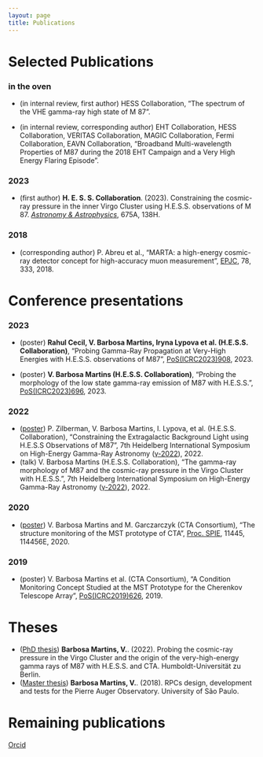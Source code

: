 ```yaml
---
layout: page
title: Publications
---
```

# Selected Publications

### in the oven
- (in internal review, first author) HESS Collaboration, “The spectrum of the VHE gamma-ray high state of M 87”.

- (in internal review, corresponding author) EHT Collaboration, HESS Collaboration, VERITAS Collaboration, MAGIC Collaboration, Fermi Collaboration, EAVN Collaboration, “Broadband Multi-wavelength Properties of M87 during the 2018 EHT Campaign and a Very High Energy Flaring Episode”.

### 2023
- (first author) **H. E. S. S. Collaboration**. (2023). Constraining the cosmic-ray pressure in the inner Virgo Cluster using H.E.S.S. observations of M 87. [*Astronomy & Astrophysics*](https://ui.adsabs.harvard.edu/abs/2023A%26A...675A.138H/abstract), 675A, 138H.

### 2018
- (corresponding author) P. Abreu et al., “MARTA: a high-energy cosmic-ray detector concept for high-accuracy muon measurement”, [EPJC](https://doi.org/10.1140/epjc/s10052-018-5820-2), 78, 333, 2018.

# Conference presentations

### 2023
- (poster)  **Rahul Cecil, V. Barbosa Martins, Iryna Lypova et al. (H.E.S.S. Collaboration)**, “Probing Gamma-Ray Propagation at Very-High Energies with H.E.S.S. observations of M87”, [PoS(ICRC2023)908](https://pos.sissa.it/444/908/pdf), 2023.

- (poster) **V. Barbosa Martins (H.E.S.S. Collaboration)**, “Probing the morphology of the low state gamma-ray emission of M87 with H.E.S.S.”, [PoS(ICRC2023)696](https://pos.sissa.it/444/696/pdf), 2023.

### 2022
- ([poster](https://indico.icc.ub.edu/event/46/contributions/1337/attachments/357/674/ID404-PerriZilberman-M87_EBL.pdf)) P. Zilberman, V. Barbosa Martins, I. Lypova, et al. (H.E.S.S. Collaboration), “Constraining the Extragalactic Background Light using H.E.S.S Observations of M87”, 7th Heidelberg International Symposium on High-Energy Gamma-Ray Astronomy ([γ-2022](https://indico.icc.ub.edu/event/46/contributions/1337/)), 2022.
- (talk) V. Barbosa Martins (H.E.S.S. Collaboration), “The gamma-ray morphology of M87 and the cosmic-ray pressure in the Virgo Cluster with H.E.S.S.”, 7th Heidelberg International Symposium on High-Energy Gamma-Ray Astronomy ([γ-2022](https://indico.icc.ub.edu/event/46/contributions/1301/)), 2022.

### 2020
- ([poster](https://www.spiedigitallibrary.org/conference-proceedings-of-spie/11445/114456E/The-structure-monitoring-of-the-MST-prototype-of-CTA/10.1117/12.2560930.short)) V. Barbosa Martins and M. Garczarczyk (CTA Consortium), “The structure monitoring of the MST prototype of CTA”, [Proc. SPIE](https://doi.org/10.1117/12.2560930), 11445, 114456E, 2020.

### 2019
- (poster) V. Barbosa Martins et al. (CTA Consortium), “A Condition Monitoring Concept Studied at the MST Prototype for the Cherenkov Telescope Array”, [PoS(ICRC2019)626](https://pos.sissa.it/358/626/), 2019.

# Theses
- ([PhD thesis](https://edoc.hu-berlin.de/handle/18452/25715)) **Barbosa Martins, V.**. (2022). Probing the cosmic-ray pressure in the Virgo Cluster and the origin of the very-high-energy gamma rays of M87 with H.E.S.S. and CTA. Humboldt-Universität zu Berlin.
- ([Master thesis](https://teses.usp.br/teses/disponiveis/76/76132/tde-26092018-083023/pt-br.php)) **Barbosa Martins, V.**. (2018). RPCs design, development and tests for the Pierre Auger Observatory. University of São Paulo.

# Remaining publications
[Orcid](https://orcid.org/0000-0002-5085-8828)
